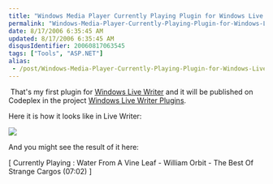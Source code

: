 ```yaml
---
title: "Windows Media Player Currently Playing Plugin for Windows Live Writer"
permalink: "Windows-Media-Player-Currently-Playing-Plugin-for-Windows-Live-Writer"
date: 8/17/2006 6:35:45 AM
updated: 8/17/2006 6:35:45 AM
disqusIdentifier: 20060817063545
tags: ["Tools", "ASP.NET"]
alias:
 - /post/Windows-Media-Player-Currently-Playing-Plugin-for-Windows-Live-Writer.aspx/index.html
---
```

 That's my first plugin for [Windows Live Writer](http://windowslivewriter.spaces.live.com/) and it will be published on Codeplex in the project [Windows Live Writer Plugins](http://www.codeplex.com/Wiki/View.aspx?ProjectName=WLWPlugins).

Here it is how it looks like in Live Writer:
<!-- more -->

[![](http://www.techheadbrothers.com/images/blog/WindowsMediaPlayerCurrentlyPlayingPlugin_14A84/image0.png)](http://www.techheadbrothers.com/images/blog/WindowsMediaPlayerCurrentlyPlayingPlugin_14A84/image01.png) 

And you might see the result of it here:

[ Currently Playing : Water From A Vine Leaf - William Orbit - The Best Of Strange Cargos (07:02) ]
